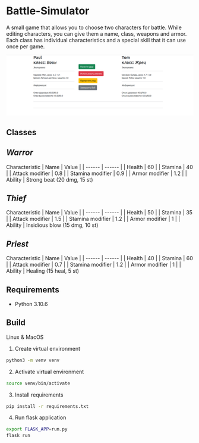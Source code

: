 # Battle-Simulator

A small game that allows you to choose two characters for battle. While editing characters, you can give them a name, class, weapons and armor. Each class has individual characteristics and a special skill that it can use once per game.

![](preview.png)

## Classes

## _Warror_

Characteristic
| Name | Value |
| ------ | ------ |
| Health | 60 |
| Stamina | 40 |
| Attack modifier | 0.8 |
| Stamina modifier | 0.9 |
| Armor modifier | 1.2 |
| Ability | Strong beat (20 dmg, 15 st)

## _Thief_

Characteristic
| Name | Value |
| ------ | ------ |
| Health | 50 |
| Stamina | 35 |
| Attack modifier | 1.5 |
| Stamina modifier | 1.2 |
| Armor modifier | 1 |
| Ability | Insidious blow (15 dmg, 10 st)

## _Priest_

Characteristic
| Name | Value |
| ------ | ------ |
| Health | 40 |
| Stamina | 60 |
| Attack modifier | 0.7 |
| Stamina modifier | 1.2 |
| Armor modifier | 1 |
| Ability | Healing (15 heal, 5 st)

## Requirements

* Python 3.10.6

## Build

Linux & MacOS

1. Create virtual environment

```bash
python3 -m venv venv
```

2. Activate virtual environment

```bash
source venv/bin/activate
```

3. Install requirements

```bash
pip install -r requirements.txt
```

4. Run flask application

```bash
export FLASK_APP=run.py
flask run
```
